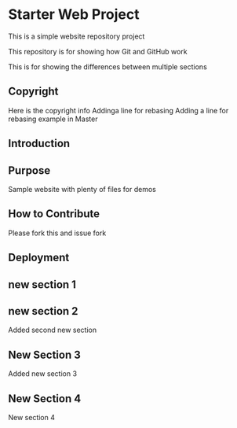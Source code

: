 # Starter Web Project

This is a simple website repository project

This repository is for showing how Git and GitHub work

This is for showing the differences between multiple sections

## Copyright
Here is the copyright info
Addinga  line for rebasing
Adding a line for rebasing example in Master

## Introduction

## Purpose

Sample website with plenty of files for demos

## How to Contribute
Please fork this and issue fork

## Deployment

## new section 1

## new section 2
Added second new section

## New Section 3
Added new section 3

## New Section 4
New section 4